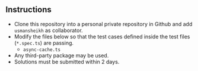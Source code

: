 ## Instructions

* Clone this repository into a personal private repository in Github and add `usmansheikh` as collaborator.
* Modify the files below so that the test cases defined inside the test files (`*.spec.ts`) are passing.
  * `async-cache.ts`
* Any third-party package may be used.
* Solutions must be submitted within 2 days.
